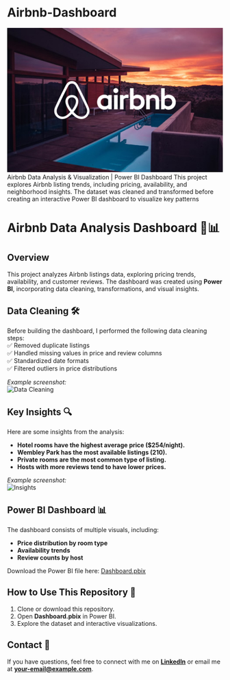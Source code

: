 # Airbnb-Dashboard
![AirBnb](image-airbnb.jpg) 
 Airbnb Data Analysis &amp; Visualization | Power BI Dashboard This project explores Airbnb listing trends, including pricing, availability, and neighborhood insights. The dataset was cleaned and transformed before creating an interactive Power BI dashboard to visualize key patterns

# Airbnb Data Analysis Dashboard 🏡📊  

## Overview  
This project analyzes Airbnb listings data, exploring pricing trends, availability, and customer reviews. The dashboard was created using **Power BI**, incorporating data cleaning, transformations, and visual insights.  

## Data Cleaning 🛠  
Before building the dashboard, I performed the following data cleaning steps:  
✅ Removed duplicate listings  
✅ Handled missing values in price and review columns  
✅ Standardized date formats  
✅ Filtered outliers in price distributions  

*Example screenshot:*  
![Data Cleaning](images/data_cleaning.png)  

## Key Insights 🔍  
Here are some insights from the analysis:  
- **Hotel rooms have the highest average price ($254/night).**  
- **Wembley Park has the most available listings (210).**  
- **Private rooms are the most common type of listing.**  
- **Hosts with more reviews tend to have lower prices.**  

*Example screenshot:*  
![Insights](images/insights.png)  

## Power BI Dashboard 📊  
The dashboard consists of multiple visuals, including:  
- **Price distribution by room type**  
- **Availability trends**  
- **Review counts by host**  

Download the Power BI file here: [Dashboard.pbix](Dashboard.pbix)  

## How to Use This Repository 🚀  
1. Clone or download this repository.  
2. Open **Dashboard.pbix** in Power BI.  
3. Explore the dataset and interactive visualizations.  

## Contact 📩  
If you have questions, feel free to connect with me on **[LinkedIn](https://linkedin.com/in/yourprofile)** or email me at **your-email@example.com**.  

